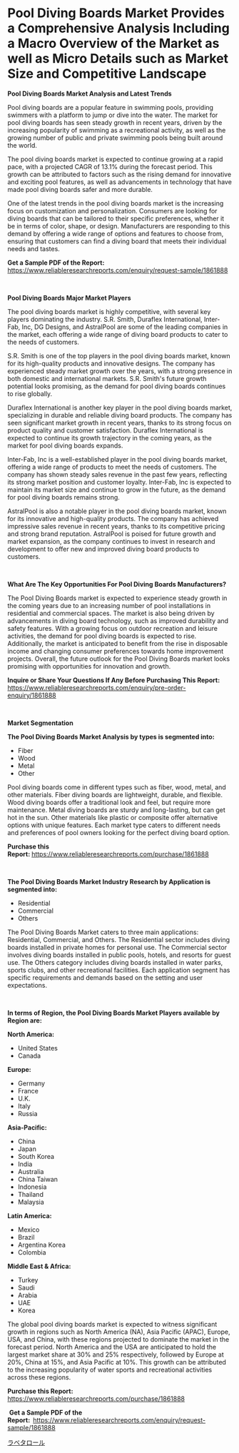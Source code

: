 <p><h1>Pool Diving Boards Market Provides a Comprehensive Analysis Including a Macro Overview of the Market as well as Micro Details such as Market Size and Competitive Landscape</h1></p><p><strong>Pool Diving Boards Market Analysis and Latest Trends</strong></p>
<p><p>Pool diving boards are a popular feature in swimming pools, providing swimmers with a platform to jump or dive into the water. The market for pool diving boards has seen steady growth in recent years, driven by the increasing popularity of swimming as a recreational activity, as well as the growing number of public and private swimming pools being built around the world.</p><p>The pool diving boards market is expected to continue growing at a rapid pace, with a projected CAGR of 13.1% during the forecast period. This growth can be attributed to factors such as the rising demand for innovative and exciting pool features, as well as advancements in technology that have made pool diving boards safer and more durable.</p><p>One of the latest trends in the pool diving boards market is the increasing focus on customization and personalization. Consumers are looking for diving boards that can be tailored to their specific preferences, whether it be in terms of color, shape, or design. Manufacturers are responding to this demand by offering a wide range of options and features to choose from, ensuring that customers can find a diving board that meets their individual needs and tastes.</p></p>
<p><strong>Get a Sample PDF of the Report:&nbsp;</strong> <a href="https://www.reliableresearchreports.com/enquiry/request-sample/1861888">https://www.reliableresearchreports.com/enquiry/request-sample/1861888</a></p>
<p>&nbsp;</p>
<p><strong>Pool Diving Boards Major Market Players</strong></p>
<p><p>The pool diving boards market is highly competitive, with several key players dominating the industry. S.R. Smith, Duraflex International, Inter-Fab, Inc, DG Designs, and AstralPool are some of the leading companies in the market, each offering a wide range of diving board products to cater to the needs of customers.</p><p>S.R. Smith is one of the top players in the pool diving boards market, known for its high-quality products and innovative designs. The company has experienced steady market growth over the years, with a strong presence in both domestic and international markets. S.R. Smith's future growth potential looks promising, as the demand for pool diving boards continues to rise globally.</p><p>Duraflex International is another key player in the pool diving boards market, specializing in durable and reliable diving board products. The company has seen significant market growth in recent years, thanks to its strong focus on product quality and customer satisfaction. Duraflex International is expected to continue its growth trajectory in the coming years, as the market for pool diving boards expands.</p><p>Inter-Fab, Inc is a well-established player in the pool diving boards market, offering a wide range of products to meet the needs of customers. The company has shown steady sales revenue in the past few years, reflecting its strong market position and customer loyalty. Inter-Fab, Inc is expected to maintain its market size and continue to grow in the future, as the demand for pool diving boards remains strong.</p><p>AstralPool is also a notable player in the pool diving boards market, known for its innovative and high-quality products. The company has achieved impressive sales revenue in recent years, thanks to its competitive pricing and strong brand reputation. AstralPool is poised for future growth and market expansion, as the company continues to invest in research and development to offer new and improved diving board products to customers.</p></p>
<p>&nbsp;</p>
<p><strong>What Are The Key Opportunities For Pool Diving Boards Manufacturers?</strong></p>
<p><p>The Pool Diving Boards market is expected to experience steady growth in the coming years due to an increasing number of pool installations in residential and commercial spaces. The market is also being driven by advancements in diving board technology, such as improved durability and safety features. With a growing focus on outdoor recreation and leisure activities, the demand for pool diving boards is expected to rise. Additionally, the market is anticipated to benefit from the rise in disposable income and changing consumer preferences towards home improvement projects. Overall, the future outlook for the Pool Diving Boards market looks promising with opportunities for innovation and growth.</p></p>
<p><strong>Inquire or Share Your Questions If Any Before Purchasing This Report:</strong> <a href="https://www.reliableresearchreports.com/enquiry/pre-order-enquiry/1861888">https://www.reliableresearchreports.com/enquiry/pre-order-enquiry/1861888</a></p>
<p>&nbsp;</p>
<p><strong>Market Segmentation</strong></p>
<p><strong>The Pool Diving Boards Market Analysis by types is segmented into:</strong></p>
<p><ul><li>Fiber</li><li>Wood</li><li>Metal</li><li>Other</li></ul></p>
<p><p>Pool diving boards come in different types such as fiber, wood, metal, and other materials. Fiber diving boards are lightweight, durable, and flexible. Wood diving boards offer a traditional look and feel, but require more maintenance. Metal diving boards are sturdy and long-lasting, but can get hot in the sun. Other materials like plastic or composite offer alternative options with unique features. Each market type caters to different needs and preferences of pool owners looking for the perfect diving board option.</p></p>
<p><strong>Purchase this Report:&nbsp;</strong><a href="https://www.reliableresearchreports.com/purchase/1861888">https://www.reliableresearchreports.com/purchase/1861888</a></p>
<p>&nbsp;</p>
<p><strong>The Pool Diving Boards Market Industry Research by Application is segmented into:</strong></p>
<p><ul><li>Residential</li><li>Commercial</li><li>Others</li></ul></p>
<p><p>The Pool Diving Boards Market caters to three main applications: Residential, Commercial, and Others. The Residential sector includes diving boards installed in private homes for personal use. The Commercial sector involves diving boards installed in public pools, hotels, and resorts for guest use. The Others category includes diving boards installed in water parks, sports clubs, and other recreational facilities. Each application segment has specific requirements and demands based on the setting and user expectations.</p></p>
<p>&nbsp;</p>
<p><strong>In terms of Region, the Pool Diving Boards Market Players available by Region are:</strong></p>
<p>
    <p> <strong> North America: </strong>
        <ul>
            <li>United States</li>
            <li>Canada</li>
        </ul>
        </p> 
    <p> <strong> Europe: </strong>
        <ul>
            <li>Germany</li>
            <li>France</li>
            <li>U.K.</li>
            <li>Italy</li>
            <li>Russia</li>
        </ul>
        </p> 
    <p> <strong> Asia-Pacific: </strong>
        <ul>
            <li>China</li>
            <li>Japan</li>
            <li>South Korea</li>
            <li>India</li>
            <li>Australia</li>
            <li>China Taiwan</li>
            <li>Indonesia</li>
            <li>Thailand</li>
            <li>Malaysia</li>
        </ul>
        </p> 
    <p> <strong> Latin America: </strong>
        <ul>
            <li>Mexico</li>
            <li>Brazil</li>
            <li>Argentina Korea</li>
            <li>Colombia</li>
        </ul>
        </p> 
    <p> <strong> Middle East & Africa: </strong>
        <ul>
            <li>Turkey</li>
            <li>Saudi</li>
            <li>Arabia</li>
            <li>UAE</li>
            <li>Korea</li>
        </ul>
    </p>
    </p>
<p><p>The global pool diving boards market is expected to witness significant growth in regions such as North America (NA), Asia Pacific (APAC), Europe, USA, and China, with these regions projected to dominate the market in the forecast period. North America and the USA are anticipated to hold the largest market share at 30% and 25% respectively, followed by Europe at 20%, China at 15%, and Asia Pacific at 10%. This growth can be attributed to the increasing popularity of water sports and recreational activities across these regions.</p></p>
<p><strong>Purchase this Report: </strong><a href="https://www.reliableresearchreports.com/purchase/1861888">https://www.reliableresearchreports.com/purchase/1861888</a></p>
<p>&nbsp;<strong>Get a Sample PDF of the Report:&nbsp;&nbsp;</strong><a href="https://www.reliableresearchreports.com/enquiry/request-sample/1861888">https://www.reliableresearchreports.com/enquiry/request-sample/1861888</a></p>
<p><strong></strong></p>
<p><p><a href="https://medium.com/@frankfurter35566/%E3%83%A9%E3%83%99%E3%82%BF%E3%83%AD%E3%83%BC%E3%83%AB%E5%B8%82%E5%A0%B4%E3%81%AE%E8%A6%8F%E6%A8%A1-cagr-%E3%83%88%E3%83%AC%E3%83%B3%E3%83%89-2024-2030-ba188bd819dc">ラベタロール</a></p></p>